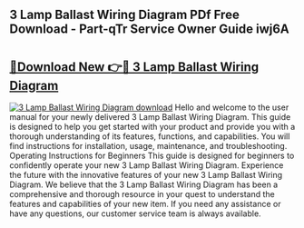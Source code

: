 ## 3 Lamp Ballast Wiring Diagram PDf Free Download - Part-qTr Service Owner Guide iwj6A

# <h2><a href="http://dfmzgxh.blite.top/?on=3+Lamp+Ballast+Wiring+Diagram">🔗Download New 👉🔴 3 Lamp Ballast Wiring Diagram</a></h2>

[![3 Lamp Ballast Wiring Diagram download](https://i.imgur.com/lujVjoI.png)](http://dfmzgxh.blite.top/?on=3+Lamp+Ballast+Wiring+Diagram)
Hello and welcome to the user manual for your newly delivered 3 Lamp Ballast Wiring Diagram. This guide is designed to help you get started with your product and provide you with a thorough understanding of its features, functions, and capabilities. You will find instructions for installation, usage, maintenance, and troubleshooting. Operating Instructions for Beginners This guide is designed for beginners to confidently operate your new 3 Lamp Ballast Wiring Diagram. Experience the future with the innovative features of your new 3 Lamp Ballast Wiring Diagram. We believe that the 3 Lamp Ballast Wiring Diagram has been a comprehensive and thorough resource in your quest to understand the features and capabilities of your new item. If you need any assistance or have any questions, our customer service team is always available.
